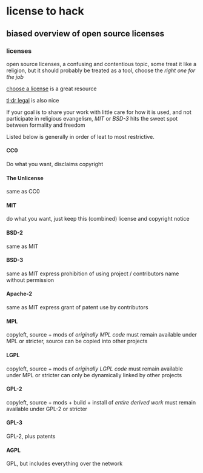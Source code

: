 # license to hack

## biased overview of open source licenses


### licenses

open source licenses,
a confusing and contentious topic,
some treat it like a religion,
but it should probably be treated as a tool,
choose the _right one for the job_

[choose a license](https://choosealicense.com/appendix/) is a great resource

[tl;dr legal](https://tldrlegal.com/) is also nice

If your goal is to share your work with little care for how it is used,
and not participate in religious evangelism,
_MIT_ or _BSD-3_ hits the sweet spot between formality and freedom

Listed below is generally in order of leat to most restrictive.

#### CC0

Do what you want,
disclaims copyright

#### The Unlicense

same as CC0

#### MIT

do what you want,
just keep this (combined) license and copyright notice

#### BSD-2

same as MIT

#### BSD-3

same as MIT
express prohibition of using project / contributors name without permission

#### Apache-2

same as MIT
express grant of patent use by contributors

#### MPL

copyleft,
source + mods of _originally MPL code_ must remain available under MPL or stricter,
source can be copied into other projects

#### LGPL

copyleft,
source + mods of _originally LGPL code_ must remain available under MPL or stricter
can only be dynamically linked by other projects

#### GPL-2

copyleft,
source + mods + build + install of _entire derived work_ must remain available under GPL-2 or stricter

#### GPL-3

GPL-2,
plus patents

#### AGPL

GPL, but includes everything over the network

